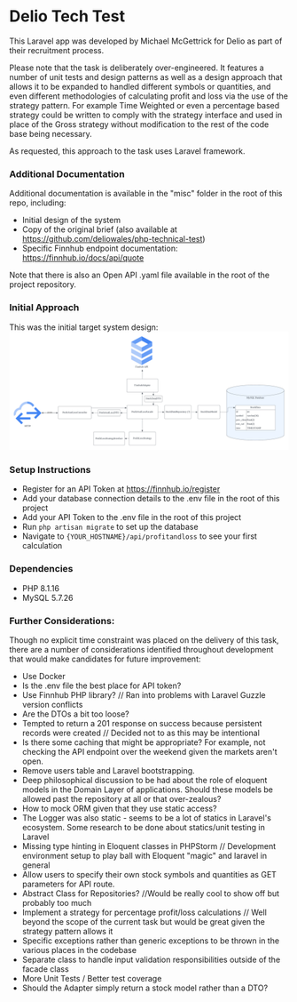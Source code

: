 # Delio Tech Test
This Laravel app was developed by Michael McGettrick for Delio as part of their recruitment process.

Please note that the task is deliberately over-engineered. It features a number of unit tests and design patterns as well as a design approach that allows it to be expanded to handled different symbols or quantities, and even different methodologies of calculating profit and loss via the use of the strategy pattern. For example Time Weighted or even a percentage based strategy could be written to comply with the strategy interface and used in place of the Gross strategy without modification to the rest of the code base being necessary. 

As requested, this approach to the task uses Laravel framework. 

### Additional Documentation
Additional documentation is available in the "misc" folder in the root of this repo, including:
* Initial design of the system
* Copy of the original brief (also available at https://github.com/deliowales/php-technical-test)
* Specific Finnhub endpoint documentation: https://finnhub.io/docs/api/quote

Note that there is also an Open API .yaml file available in the root of the project repository.

### Initial Approach
This was the initial target system design:
![If this image is not displaying, please find it in the misc folder](misc/system_design.png "System Design")

### Setup Instructions
* Register for an API Token at https://finnhub.io/register
* Add your database connection details to the .env file in the root of this project
* Add your API Token to the .env file in the root of this project
* Run `php artisan migrate` to set up the database
* Navigate to `{YOUR_HOSTNAME}/api/profitandloss` to see your first calculation

### Dependencies
- PHP 8.1.16
- MySQL 5.7.26

### Further Considerations:
Though no explicit time constraint was placed on the delivery of this task, there are a number of considerations identified throughout development that would make candidates for future improvement:
- Use Docker
- Is the .env file the best place for API token?
- Use Finnhub PHP library? // Ran into problems with Laravel Guzzle version conflicts
- Are the DTOs a bit too loose?
- Tempted to return a 201 response on success because persistent records were created // Decided not to as this may be intentional
- Is there some caching that might be appropriate? For example, not checking the API endpoint over the weekend given the markets aren't open.
- Remove users table and Laravel bootstrapping.
- Deep philosophical discussion to be had about the role of eloquent models in the Domain Layer of applications. Should these models be allowed past the repository at all or that over-zealous?
- How to mock ORM given that they use static access?
- The Logger was also static - seems to be a lot of statics in Laravel's ecosystem. Some research to be done about statics/unit testing in Laravel
- Missing type hinting in Eloquent classes in PHPStorm // Development environment setup to play ball with Eloquent "magic" and laravel in general
- Allow users to specify their own stock symbols and quantities as GET parameters for API route. 
- Abstract Class for Repositories? //Would be really cool to show off but probably too much
- Implement a strategy for percentage profit/loss calculations // Well beyond the scope of the current task but would be great given the strategy pattern allows it
- Specific exceptions rather than generic exceptions to be thrown in the various places in the codebase
- Separate class to handle input validation responsibilities outside of the facade class
- More Unit Tests / Better test coverage
- Should the Adapter simply return a stock model rather than a DTO?




